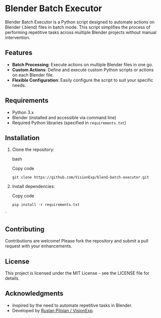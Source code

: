 # Blender Batch Executor

Blender Batch Executor is a Python script designed to automate actions on Blender (.blend) files in batch mode. This script simplifies the process of performing repetitive tasks across multiple Blender projects without manual intervention.

## Features

- **Batch Processing**: Execute actions on multiple Blender files in one go.
- **Custom Actions**: Define and execute custom Python scripts or actions on each Blender file.
- **Flexible Configuration**: Easily configure the script to suit your specific needs.

## Requirements

- Python 3.x
- Blender (installed and accessible via command line)
- Required Python libraries (specified in `requirements.txt`)

## Installation

1. Clone the repository:
    
    bash
    
    Copy code
    
    `git clone https://github.com/VisionExp/blend-batch-executor.git`
    
2. Install dependencies:
    
    Copy code
    
    `pip install -r requirements.txt`
    
`

## Contributing

Contributions are welcome! Please fork the repository and submit a pull request with your enhancements.

## License

This project is licensed under the MIT License - see the LICENSE file for details.

## Acknowledgments

- Inspired by the need to automate repetitive tasks in Blender.
- Developed by [Ruslan Piloian / VisionExp](https://github.com/VisionExp).
